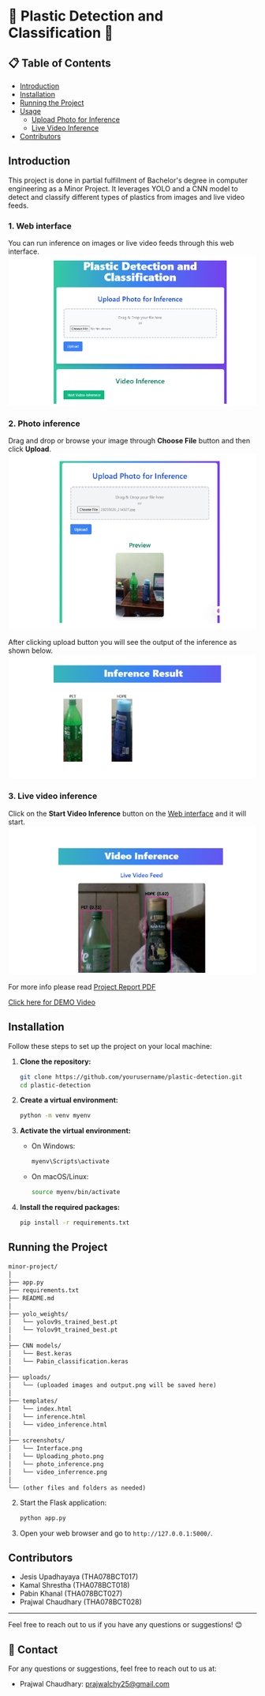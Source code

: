# 🌟 Plastic Detection and Classification 🌟
## 📋 Table of Contents
- [Introduction](#introduction)
- [Installation](#installation)
- [Running the Project](#running-the-project)
- [Usage](#usage)
  - [Upload Photo for Inference](#upload-photo-for-inference)
  - [Live Video Inference](#live-video-inference)
- [Contributors](#contributors)

## Introduction
This project is done in partial fulfillment of Bachelor's degree in computer engineering as a Minor Project. It leverages YOLO and a CNN model to detect and classify different types of plastics from images and live video feeds.

### 1. Web interface
You can run inference on images or live video feeds through this web interface.
![Web Interface](screenshots/Interface.png)

### 2. Photo inference
Drag and drop or browse your image through **Choose File** button and then click **Upload**. 
![Uploading photo](screenshots/Uploading_photo.png)

After clicking upload button you will see the output of the inference as shown below.
![photo inference](screenshots/photo_inference.png)

### 3. Live video inference
Click on the **Start Video Inference** button on the [Web interface](#1-web-interface) and it will start.
![Video inference](screenshots/video_inference.png)

For more info please read [Project Report PDF](./project_report.pdf)

[Click here for DEMO Video](https://drive.google.com/file/d/1_Za4BeSZkGNh6Ts-ZJZb3wCuXeg2wIen/view?usp=sharing)


## Installation
Follow these steps to set up the project on your local machine:

1. **Clone the repository:**
    ```bash
    git clone https://github.com/yourusername/plastic-detection.git
    cd plastic-detection
    ```

2. **Create a virtual environment:**
    ```bash
    python -m venv myenv
    ```

3. **Activate the virtual environment:**

    - On Windows:
        ```bash
        myenv\Scripts\activate
        ```

    - On macOS/Linux:
        ```bash
        source myenv/bin/activate
        ```

4. **Install the required packages:**
    ```bash
    pip install -r requirements.txt
    ```

## Running the Project

```plaintext
minor-project/
│
├── app.py
├── requirements.txt
├── README.md
│
├── yolo_weights/
│   └── yolov9s_trained_best.pt
│   └── Yolov9t_trained_best.pt
│
├── CNN models/
│   └── Best.keras
│   └── Pabin_classification.keras
│
├── uploads/
│   └── (uploaded images and output.png will be saved here)
│
├── templates/
│   └── index.html
│   └── inference.html
│   └── video_inference.html
│
├── screenshots/
│   └── Interface.png
│   └── Uploading_photo.png
│   └── photo_inference.png
│   └── video_inferrence.png
│
└── (other files and folders as needed)
```

2. Start the Flask application:
    ```bash
    python app.py
    ```

3. Open your web browser and go to `http://127.0.0.1:5000/`.


## Contributors

- Jesis Upadhayaya (THA078BCT017)
- Kamal Shrestha (THA078BCT018)
- Pabin Khanal (THA078BCT027)
- Prajwal Chaudhary (THA078BCT028)

---

Feel free to reach out to us if you have any questions or suggestions! 😊
## 📧 Contact

For any questions or suggestions, feel free to reach out to us at:

- Prajwal Chaudhary: [prajwalchy25@gmail.com](mailto:prajwalchy25@gmail.com)
